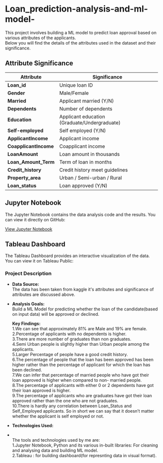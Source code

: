 # Loan_prediction-analysis-and-ml-model-

This project involves building a ML model to predict loan approval based on various attributes of the applicants. 
<br>
Below you will find the details of the attributes used in the dataset and their significance.

## Attribute Significance

| Attribute          | Significance                          |
|--------------------|---------------------------------------|
| **Loan_id**        | Unique loan ID                        |
| **Gender**         | Male/Female                           |
| **Married**        | Applicant married (Y/N)               |
| **Dependents**     | Number of dependents                  |
| **Education**      | Applicant education (Graduate/Undergraduate) |
| **Self-employed**  | Self employed (Y/N)                   |
| **ApplicantIncome**| Applicant income                      |
| **CoapplicantIncome** | Coapplicant income                 |
| **LoanAmount**     | Loan amount in thousands              |
| **Loan_Amount_Term** | Term of loan in months             |
| **Credit_history** | Credit history meet guidelines        |
| **Property_area**  | Urban / Semi-urban / Rural            |
| **Loan_status**    | Loan approved (Y/N)                   |

## Jupyter Notebook

The Jupyter Notebook contains the data analysis code and the results. You can view it directly on GitHub:

[View Jupyter Notebook](./loan_analysis_ml.ipynb)

## Tableau Dashboard

The Tableau Dashboard provides an interactive visualization of the data. You can view it on Tableau Public:


### Project Description

- **Data Source:**
  <br>
  The data has been taken from kaggle it's attributes and significance of attributes are discussed above.
  
- **Analysis Goals:**
  <br>
  Build a ML Model for predicting whether the loan of the candidate(based on input data) will be approved or declined.

  **Key Findings:**
  <br>
1.We can see that approximately 81% are Male and 19% are female.
  <br>
2.Percentage of applicants with no dependents is higher.
  <br>
3.There are more number of graduates than non graduates.
  <br>
4.Semi Urban people is slightly higher than Urban people among the applicants.
  <br>
5.Larger Percentage of people have a good credit history.
  <br>
6.The percentage of people that the loan has been approved has been higher rather than the percentage of applicant for which the loan has been declined.
  <br>
7.We can infer that percentage of married people who have got their loan approved is higher when compared to non- married people.
  <br>
8.The percentage of applicants with either 0 or 2 dependents have got their loan approved is higher.
  <br>
9.The percentage of applicants who are graduates have got their loan approved rather than the one who are not graduates.
  <br>
10.There is hardly any correlation between Loan_Status and Self_Employed applicants. So in short we can say that it doesn’t matter whether the applicant is self employed or not.
- **Technologies Used:**
- <br>
  The tools and technologies used by me are:
  <br>
  1.Jupyter Notebook, Python and its various in-built libraries: For cleaning and analysing data and building ML model.
  <br>
  2.Tableau : for building dashboard(for represnting data in visual format).
